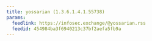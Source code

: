 ```yaml
---
title: yossarian (1.3.6.1.4.1.55738)
params:
  feedlink: https://infosec.exchange/@yossarian.rss
  feedid: 454984ba3f6940213c37bf2aefa5fb9a
---
```

